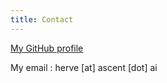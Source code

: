 ```yaml
---
title: Contact
---
```


[My GitHub profile](http://github.com/haudren)

My email : herve [at] ascent [dot] ai

